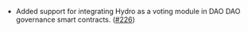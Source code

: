 - Added support for integrating Hydro as a voting module in DAO DAO governance smart contracts.
  ([\#226](https://github.com/informalsystems/hydro/pull/226))
